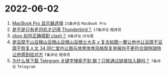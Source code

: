 # 2022-06-02

1. [MacBook Pro 显示器选择](https://www.v2ex.com/t/856849) `23条评论` `MacBook Pro`
1. [是不是只有老司机才记得 Thunderbird？](https://www.v2ex.com/t/856850) `17条评论` `程序员`
1. [xbox 如何正确搭配 clash？](https://www.v2ex.com/t/856844) `8条评论` `问与答`
1. [是豆腐干山豆根山豆根山豆根山豆根士大夫 v 复古如图一要让他也让豆腐干豆腐干恢复人文 34 同仁堂也让图与体育体育风格恢复举报你不更符合瑞特瑞特让他感到给对方](https://www.v2ex.com/t/856859) `7条评论` `程序员`
1. [为什么我下载 Telegram 关键字搜索不到 群？只能通过链接加入群吗？](https://www.v2ex.com/t/856846) `7条评论` `Telegram`
